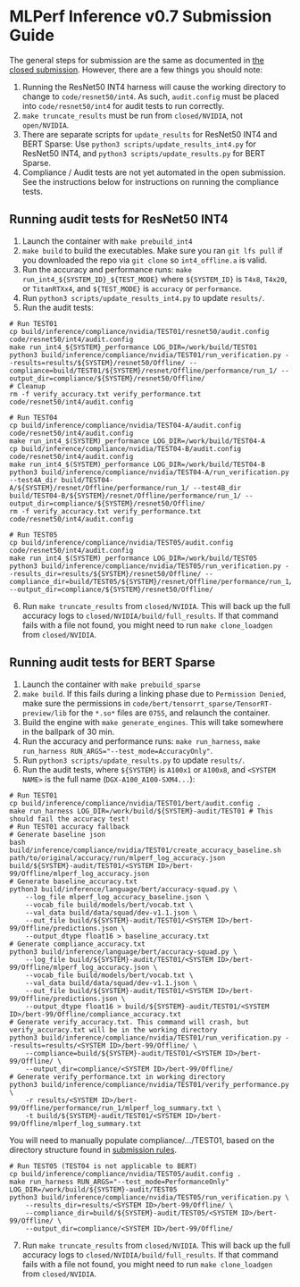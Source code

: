 # MLPerf Inference v0.7 Submission Guide

The general steps for submission are the same as documented in [the closed
submission](../../closed/NVIDIA/submission_guide.md). However, there are a few things you should note:

 1. Running the ResNet50 INT4 harness will cause the working directory to change to `code/resnet50/int4`. As such,
    `audit.config` must be placed into `code/resnet50/int4` for audit tests to run correctly.
 2. `make truncate_results` must be run from `closed/NVIDIA`, not `open/NVIDIA`.
 3. There are separate scripts for `update_results` for ResNet50 INT4 and BERT Sparse: Use `python3
    scripts/update_results_int4.py` for ResNet50 INT4, and `python3 scripts/update_results.py` for BERT Sparse.
 4. Compliance / Audit tests are not yet automated in the open submission. See the instructions below for instructions
    on running the compliance tests.

## Running audit tests for ResNet50 INT4

 1. Launch the container with `make prebuild_int4`
 2. `make build` to build the executables. Make sure you ran `git lfs pull` if you downloaded the repo via `git clone`
    so `int4_offline.a` is valid.
 3. Run the accuracy and performance runs: `make run_int4_${SYSTEM_ID}_${TEST_MODE}` where `${SYSTEM_ID}` is `T4x8`,
    `T4x20`, or `TitanRTXx4`, and `${TEST_MODE}` is `accuracy` or `performance`.
 4. Run `python3 scripts/update_results_int4.py` to update `results/`.
 5. Run the audit tests:

```
# Run TEST01
cp build/inference/compliance/nvidia/TEST01/resnet50/audit.config code/resnet50/int4/audit.config
make run_int4_${SYSTEM}_performance LOG_DIR=/work/build/TEST01
python3 build/inference/compliance/nvidia/TEST01/run_verification.py --results=results/${SYSTEM}/resnet50/Offline/ --compliance=build/TEST01/${SYSTEM}/resnet/Offline/performance/run_1/ --output_dir=compliance/${SYSTEM}/resnet50/Offline/
# Cleanup
rm -f verify_accuracy.txt verify_performance.txt code/resnet50/int4/audit.config

# Run TEST04
cp build/inference/compliance/nvidia/TEST04-A/audit.config code/resnet50/int4/audit.config
make run_int4_$(SYSTEM)_performance LOG_DIR=/work/build/TEST04-A
cp build/inference/compliance/nvidia/TEST04-B/audit.config code/resnet50/int4/audit.config
make run_int4_$(SYSTEM)_performance LOG_DIR=/work/build/TEST04-B
python3 build/inference/compliance/nvidia/TEST04-A/run_verification.py --test4A_dir build/TEST04-A/${SYSTEM}/resnet/Offline/performance/run_1/ --test4B_dir build/TEST04-B/${SYSTEM}/resnet/Offline/performance/run_1/ --output_dir=compliance/${SYSTEM}/resnet50/Offline/
rm -f verify_accuracy.txt verify_performance.txt code/resnet50/int4/audit.config

# Run TEST05
cp build/inference/compliance/nvidia/TEST05/audit.config code/resnet50/int4/audit.config
make run_int4_$(SYSTEM)_performance LOG_DIR=/work/build/TEST05
python3 build/inference/compliance/nvidia/TEST05/run_verification.py --results_dir=results/${SYSTEM}/resnet50/Offline/ --compliance_dir=build/TEST05/${SYSTEM}/resnet/Offline/performance/run_1/ --output_dir=compliance/${SYSTEM}/resnet50/Offline/
```

 6. Run `make truncate_results` from `closed/NVIDIA`. This will back up the full accuracy logs to
    `closed/NVIDIA/build/full_results`. If that command fails with a file not found, you might need to run `make
    clone_loadgen` from `closed/NVIDIA`.

## Running audit tests for BERT Sparse

 1. Launch the container with `make prebuild_sparse`
 2. `make build`. If this fails during a linking phase due to `Permission Denied`, make sure the permissions in
    `code/bert/tensorrt_sparse/TensorRT-preview/lib` for the `*.so*` files are `0755`, and relaunch the container.
 3. Build the engine with `make generate_engines`. This will take somewhere in the ballpark of 30 min.
 4. Run the accuracy and performance runs: `make run_harness`, `make run_harness RUN_ARGS="--test_mode=AccuracyOnly"`.
 5. Run `python3 scripts/update_results.py` to update `results/`.
 6. Run the audit tests, where `${SYSTEM}` is `A100x1` or `A100x8`, and `<SYSTEM NAME>` is the full name
    (`DGX-A100_A100-SXM4...`):

```
# Run TEST01
cp build/inference/compliance/nvidia/TEST01/bert/audit.config .
make run_harness LOG_DIR=/work/build/${SYSTEM}-audit/TEST01 # This should fail the accuracy test!
# Run TEST01 accuracy fallback
# Generate baseline json
bash build/inference/compliance/nvidia/TEST01/create_accuracy_baseline.sh path/to/original/accuracy/run/mlperf_log_accuracy.json build/${SYSTEM}-audit/TEST01/<SYSTEM ID>/bert-99/Offline/mlperf_log_accuracy.json
# Generate baseline_accuracy.txt
python3 build/inference/language/bert/accuracy-squad.py \
    --log_file mlperf_log_accuracy_baseline.json \
    --vocab_file build/models/bert/vocab.txt \
    --val_data build/data/squad/dev-v1.1.json \
    --out_file build/${SYSTEM}-audit/TEST01/<SYSTEM ID>/bert-99/Offline/predictions.json \
    --output_dtype float16 > baseline_accuracy.txt
# Generate compliance_accuracy.txt
python3 build/inference/language/bert/accuracy-squad.py \
    --log_file build/${SYSTEM}-audit/TEST01/<SYSTEM ID>/bert-99/Offline/mlperf_log_accuracy.json \
    --vocab_file build/models/bert/vocab.txt \
    --val_data build/data/squad/dev-v1.1.json \
    --out_file build/${SYSTEM}-audit/TEST01/<SYSTEM ID>/bert-99/Offline/predictions.json \
    --output_dtype float16 > build/${SYSTEM}-audit/TEST01/<SYSTEM ID>/bert-99/Offline/compliance_accuracy.txt
# Generate verify_accuracy.txt. This command will crash, but verify_accuracy.txt will be in the working directory
python3 build/inference/compliance/nvidia/TEST01/run_verification.py --results=results/<SYSTEM ID>/bert-99/Offline/ \
    --compliance=build/${SYSTEM}-audit/TEST01/<SYSTEM ID>/bert-99/Offline/ \
    --output_dir=compliance/<SYSTEM ID>/bert-99/Offline/
# Generate verify_performance.txt in working directory
python3 build/inference/compliance/nvidia/TEST01/verify_performance.py \
    -r results/<SYSTEM ID>/bert-99/Offline/performance/run_1/mlperf_log_summary.txt \
    -t build/${SYSTEM}-audit/TEST01/<SYSTEM ID>/bert-99/Offline/mlperf_log_summary.txt
```

You will need to manually populate compliance/.../TEST01, based on the directory structure found in [submission rules](https://github.com/mlperf/policies/blob/master/submission_rules.adoc#562-inference).

```
# Run TEST05 (TEST04 is not applicable to BERT)
cp build/inference/compliance/nvidia/TEST05/audit.config .
make run_harness RUN_ARGS="--test_mode=PerformanceOnly" LOG_DIR=/work/build/${SYSTEM}-audit/TEST05
python3 build/inference/compliance/nvidia/TEST05/run_verification.py \
    --results_dir=results/<SYSTEM ID>/bert-99/Offline/ \
    --compliance_dir=build/${SYSTEM}-audit/TEST05/<SYSTEM ID>/bert-99/Offline/ \
    --output_dir=compliance/<SYSTEM ID>/bert-99/Offline/
```

 7. Run `make truncate_results` from `closed/NVIDIA`. This will back up the full accuracy logs to
    `closed/NVIDIA/build/full_results`. If that command fails with a file not found, you might need to run `make
    clone_loadgen` from `closed/NVIDIA`.
